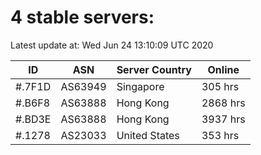 # 4 stable servers:

Latest update at: Wed Jun 24 13:10:09 UTC 2020

| ID | ASN | Server Country | Online |
| -- | --- | -------------- | ------ |
| #.7F1D | AS63949 | Singapore | 305 hrs |
| #.B6F8 | AS63888 | Hong Kong | 2868 hrs |
| #.BD3E | AS63888 | Hong Kong | 3937 hrs |
| #.1278 | AS23033 | United States | 353 hrs |

